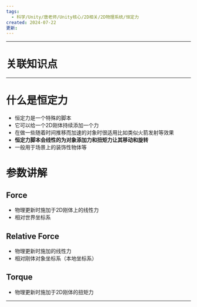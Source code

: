 ```yaml
---
tags:
  - 科学/Unity/唐老师/Unity核心/2D相关/2D物理系统/恒定力
created: 2024-07-22
更新:
---
```


---
# 关联知识点



---
# 什么是恒定力

- 恒定力是一个特殊的脚本
- 它可以给一个2D刚体持续添加一个力
- 在做一些随着时间推移而加速的对象时很适用比如类似火箭发射等效果
- **恒定力脚本会线性的为对象添加力和扭矩力让其移动和旋转**
- 一般用于场景上的装饰性物体等
# 参数讲解
## Force

- 物理更新时施加于2D刚体上的线性力
- 相对世界坐标系
## Relative Force

- 物理更新时施加的线性力
- 相对刚体对象坐标系（本地坐标系）
## Torque

- 物理更新时施加于2D刚体的扭矩力


---
